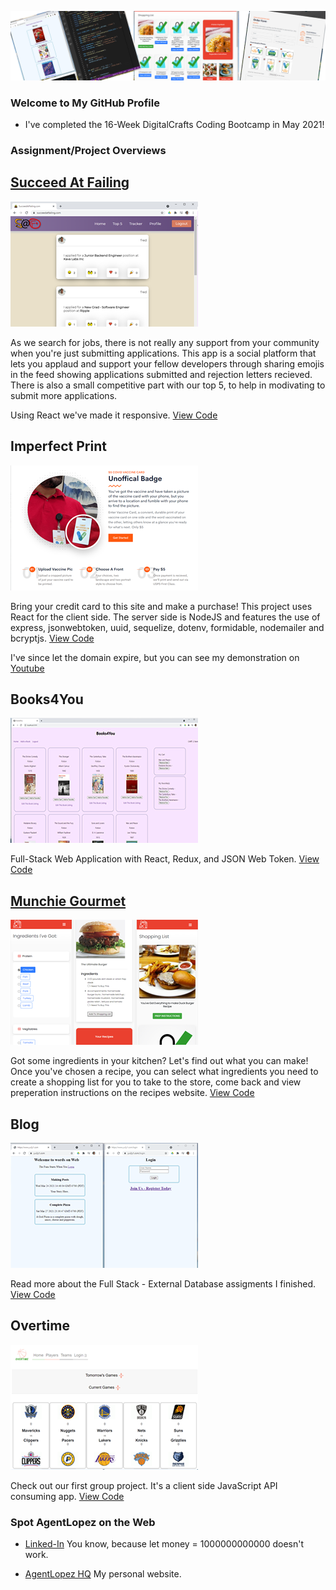 ![](header.png)

### Welcome to My GitHub Profile

- I've completed the 16-Week DigitalCrafts Coding Bootcamp in May 2021!


### Assignment/Project Overviews

## [Succeed At Failing](https://saf.agentlopez.com/)

[![](saf.png)](https://github.com/jorgecuza92/happy-sad)

As we search for jobs, there is not really any support from your community when you're just submitting applications. This app is a social platform that lets you applaud and support your fellow developers through sharing emojis in the feed showing applications submitted and rejection letters recieved. There is also a small competitive part with our top 5, to help in modivating to submit more applications.

Using React we've made it responsive. [View Code](https://github.com/jorgecuza92/happy-sad)

## Imperfect Print

[![](week14.png)](https://github.com/AgentLopez/Week14)

Bring your credit card to this site and make a purchase! This project uses React for the client side. The server side is NodeJS and features the use of express, jsonwebtoken, uuid, sequelize, dotenv, formidable, nodemailer and bcryptjs. [View Code](https://github.com/AgentLopez/Week14)

I've since let the domain expire, but you can see my demonstration on [Youtube](https://www.youtube.com/watch?v=bazn3fKef-I)

## Books4You

[![](Week13.png)](https://github.com/AgentLopez/Week13) 

Full-Stack Web Application with React, Redux, and JSON Web Token. [View Code](https://github.com/AgentLopez/Week13) 

## [Munchie Gourmet](http://hungry.agentlopez.com/)

[![](Week9.png)](https://github.com/AgentLopez/Week9) 

Got some ingredients in your kitchen? Let's find out what you can make! Once you've chosen a recipe, you can select what ingredients you need to create a shopping list for you to take to the store, come back and view preperation instructions on the recipes website. [View Code](https://github.com/AgentLopez/Week9) 

## Blog

[![](Week8.png)](https://github.com/AgentLopez/Week8) 

Read more about the Full Stack - External Database assigments I finished. [View Code](https://github.com/AgentLopez/Week8) 

## Overtime

[![](hoops.png)](https://github.com/AgentLopez/HoopsWizard) 

Check out our first group project. It's a client side JavaScript API consuming app. [View Code](https://github.com/AgentLopez/HoopsWizard)

### Spot AgentLopez on the Web

- [Linked-In](https://www.linkedin.com/in/agentlopez/)  You know, because let money = 1000000000000 doesn't work.

- [AgentLopez HQ](https://www.agentlopez.com/)  My personal website.





<!--
**AgentLopez/AgentLopez** is a ✨ _special_ ✨ repository because its `README.md` (this file) appears on your GitHub profile.

Here are some ideas to get you started:

- 🔭 I’m currently working on ...
- 🌱 I’m currently learning ...
- 👯 I’m looking to collaborate on ...
- 🤔 I’m looking for help with ...
- 💬 Ask me about ...
- 📫 How to reach me: ...
- 😄 Pronouns: ...
- ⚡ Fun fact: ...
-->
